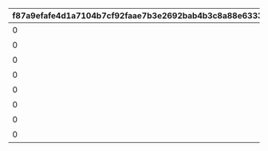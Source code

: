 |f87a9efafe4d1a7104b7cf92faae7b3e2692bab4b3c8a88e6333ff339889249d|4f709c0855223449cbc96bc797e010991659af961f2d94831067b92b992b5342|4cbe72a1d1bb8365ee757bf88c92467c536840e65efc37d66fabf5a6d08ff4ec|ba859d6cb2d3fa6f515f689ff758f0537ea9dc7e406dc42fbc7bb43f94017e7e|2d179b22c2126973a2add30daf9dafaee7567adca574ff9ad654536f3587378e|5d2d412549569ffdbe7df3b361fa16af1e162c232f86b1a4d7ac0b9c44810b44|10273fd05bd3aea24bd9640e0acd1764514bcfd06960f6ec234eac35f42ef2f7|40c525247238c13b4d865080df0c64cf1794311c06f006f854c401fe3421fa8f|c110354d68b4961efea3a1d62ec413692ecf1d01ed969cd2e8738bdaeb87475c|83d33624debdd42bfc173ce3936d4e6038c7bf14c874daf27dcab5b211b9795d|58d8e0d987e9d193775b487da172d1e62dda07424c5a83f99eb36d412be7cbd7|2343092d0be559af8393b78316fea2e13ba3cd2bcfed7ba9811eb8b7a36da91c|d3298f0e86a592c55448cfc9d7227444fdfc5a50cfda2ae6d2ff12e52f6549d4|3245efc67716b982194be98897087aa10ba305089e66ecb2ec88713d1511113f|6c5139de1a8b55e38fbbac980d66db70961aa4d9beb8196481463d45065dffcd|4f5e92f4f0076846708643d52979adf47af392793b9f8616e3f45319527093a5|04a8b3f194685da63e4050b968d27c898c8582905a5c921ff4e740a5ff8166be|a026a3e80d6f01e8460d804611b39aebef5a4e1c2492daea3f17b03df04df49a|f37b46a13efa69b37ca4969045c2baedf009d4721fc5ec889132a9851cc6e59c|3804ab44e32c54e537170316baa6943a53c7fdd62223ec58c4691a2c9558efc1|
| --- | --- | --- | --- | --- | --- | --- | --- | --- | --- | --- | --- | --- | --- | --- | --- | --- | --- | --- | --- |
|0|謎解き1|10012|2.双子|1001201|5012600|4.父と娘||3.先生と生徒|武器や髪形など身体的特徴に注目してみよう。|5012601|間違った組み合わせはどれでしょう|0|1.姉妹|3||103|10012104|910012|-689|
|0|謎解き2|10012|2.ブックカバー|1001202|5012602|4.スコアブック||3.ワードブック|キャラの名前に注目してみよう。|5012603|探し物はなんでしょう|0|1.ブックストア|4||74|10012108|910012|-220|
|0|謎解き3|10012|2.夏のリゾートでバーベキュー|1001203|5012604|4.クリスティーナと対峙しているのは・・・||3.トワイライトキャラバンの皆が談笑している|主人公の性格がよく表れている一枚。|5012605|主人公が映っているのはどれでしょう|0|1.ミミとキョウカが誰かを見て驚いている|3||-84|10012110|910012|135|
|0|謎解き4|10012|2.ミフユ|1001204|5012606|4.シズル||3.レイ|バラバラになったものは整理してみよう。|5012607|暗号を解読して人物を推理しよう|0|1.ルカ|4||58|10012115|910012|810|
|0|謎解き1|20012|2.双子|2001201|5012600|4.父と娘||3.先生と生徒|武器や髪形など身体的特徴に注目してみよう。|5012601|間違った組み合わせはどれでしょう|0|1.姉妹|3||103|20012104|910012|-690|
|0|謎解き2|20012|2.ブックカバー|2001202|5012602|4.スコアブック||3.ワードブック|キャラの名前に注目してみよう。|5012603|探し物はなんでしょう|0|1.ブックストア|4||74|20012108|910012|-270|
|0|謎解き3|20012|2.夏のリゾートでバーベキュー|2001203|5012604|4.クリスティーナと対峙しているのは・・・||3.トワイライトキャラバンの皆が談笑している|主人公の性格がよく表れている一枚。|5012605|主人公が映っているのはどれでしょう|0|1.ミミとキョウカが誰かを見て驚いている|3||-84|20012110|910012|54|
|0|謎解き4|20012|2.ミフユ|2001204|5012606|4.シズル||3.レイ|バラバラになったものは整理してみよう。|5012607|暗号を解読して人物を推理しよう|0|1.ルカ|4||58|20012115|910012|650|